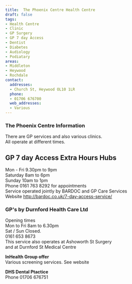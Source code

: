 ```yaml
---
title:  The Phoenix Centre Health Centre
draft: false
tags:
- Health Centre
- Clinic
- GP Surgery
- GP 7 day Access
- Dentist
- Diabetes
- Audiology
- Podiatary
areas:
- Middleton
- Heywood
- Rochdale
contact:
  addresses:
  - Church St, Heywood OL10 1LR
  phone:
  - 01706 676700
  web_addresses:
  - Various
---
```


### The Phoenix Centre Information  
There are GP services and also various clinics.   
All operate at different times.      

## GP 7 day Access Extra Hours Hubs   
Mon - Fri  9.30pm to 9pm   
Saturday 8am to 6pm   
Sunday   10am to 1pm   
Phone  0161 763 8292 for appointments   
Service operated jointly by BARDOC and GP Care Services   
Website  http://bardoc.co.uk/7-day-access-service/  

### GP's by Durnford Health Care Ltd  
Opening times   
Mon to Fri 8am to 6.30pm   
Sat / Sun  Closed.  
0161 653 8673   
This service also operates at Ashoworth St Surgery     
and at Durnford St Medical Centre   

**InHealth Group offer**   
Various screening services.  See website   

**DHS Dental Ptactice**   
Phone 01706 676751   
